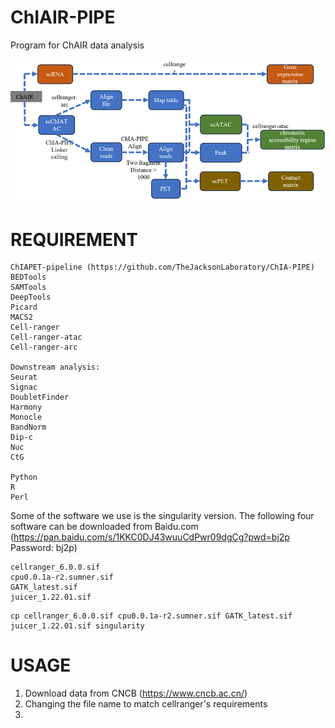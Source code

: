 # ChIAIR-PIPE
Program for ChAIR data analysis

![](img/pipeline.png)

# REQUIREMENT
```
ChIAPET-pipeline (https://github.com/TheJacksonLaboratory/ChIA-PIPE)
BEDTools
SAMTools
DeepTools
Picard
MACS2
Cell-ranger
Cell-ranger-atac
Cell-ranger-arc

Downstream analysis:
Seurat
Signac
DoubletFinder
Harmony
Monocle
BandNorm
Dip-c
Nuc
CtG

Python
R
Perl
```
Some of the software we use is the singularity version. The following four software can be downloaded from Baidu.com (https://pan.baidu.com/s/1KKC0DJ43wuuCdPwr09dgCg?pwd=bj2p   Password: bj2p)
```
cellranger_6.0.0.sif
cpu0.0.1a-r2.sumner.sif
GATK_latest.sif
juicer_1.22.01.sif
```
```
cp cellranger_6.0.0.sif cpu0.0.1a-r2.sumner.sif GATK_latest.sif juicer_1.22.01.sif singularity
```

# USAGE
1. Download data from CNCB (https://www.cncb.ac.cn/)
2. Changing the file name to match cellranger's requirements
3. 
```

```